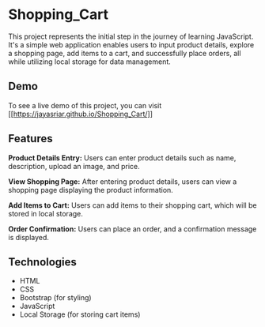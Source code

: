 # Shopping_Cart
This project represents the initial step in the journey of learning JavaScript. It's a simple web application enables users to input product details, explore a shopping page, add items to a cart, and successfully place orders, all while utilizing local storage for data management.

## Demo
To see a live demo of this project, you can visit [[https://jayasriar.github.io/Shopping_Cart/]]

## Features
**Product Details Entry:** Users can enter product details such as name, description, upload an image, and price.

**View Shopping Page:** After entering product details, users can view a shopping page displaying the product information.

**Add Items to Cart:** Users can add items to their shopping cart, which will be stored in local storage.

**Order Confirmation:** Users can place an order, and a confirmation message is displayed.

## Technologies
- HTML
- CSS
- Bootstrap (for styling)
- JavaScript
- Local Storage (for storing cart items)
